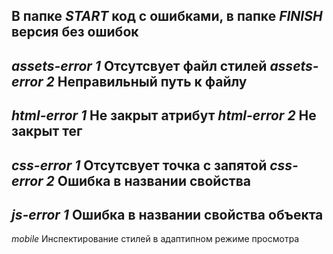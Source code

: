 В папке *START* код с ошибками, в папке *FINISH* версия без ошибок
---
*assets-error 1* Отсутсвует файл стилей 
*assets-error 2* Неправильный путь к файлу
---
*html-error 1* Не закрыт атрибут
*html-error 2* Не закрыт тег
---
*css-error 1* Отсутсвует точка c запятой
*css-error 2* Ошибка в названии свойства
---
*js-error 1* Ошибка в названии свойства объекта
---
*mobile* Инспектирование стилей в адаптипном режиме просмотра